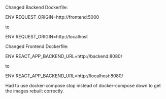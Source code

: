 Changed Backend Dockerfile:

ENV REQUEST_ORIGIN=http://frontend:5000

to

ENV REQUEST_ORIGIN=http://localhost


Changed Frontend Dockerfile:

ENV REACT_APP_BACKEND_URL=http://backend:8080/

to

ENV REACT_APP_BACKEND_URL=http://localhost:8080/



Had to use docker-compose stop instead of docker-compose down to get the images rebuilt correctly.
